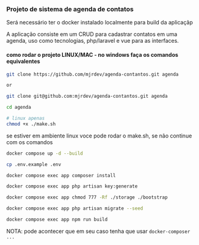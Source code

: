 ### Projeto de sistema de agenda de contatos

Será necessário ter o docker instalado localmente para build da aplicaçãp

A aplicação consiste em um CRUD para cadastrar contatos em uma agenda, uso como
tecnologias, php/laravel e vue para as interfaces.

#### como rodar o projeto LINUX/MAC - no windows faça os comandos equivalentes
``` bash
git clone https://github.com/mjrdev/agenda-contantos.git agenda

or 

git clone git@github.com:mjrdev/agenda-contantos.git agenda
```
``` bash
cd agenda
``` 
``` bash
# linux apenas
chmod +x ./make.sh
``` 

se estiver em ambiente linux voce pode rodar o make.sh, se não continue com os comandos

``` bash
docker compose up -d --build
``` 
``` bash
cp .env.example .env
``` 
``` bash
docker compose exec app composer install
``` 
``` bash
docker compose exec app php artisan key:generate
``` 
``` bash
docker compose exec app chmod 777 -Rf ./storage ./bootstrap
``` 
``` bash
docker compose exec app php artisan migrate --seed
```
``` bash
docker compose exec app npm run build
```

NOTA: pode acontecer que em seu caso tenha que usar ```docker-composer ...```